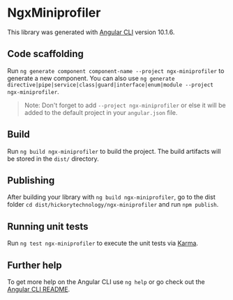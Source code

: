 # NgxMiniprofiler

This library was generated with [Angular CLI](https://github.com/angular/angular-cli) version 10.1.6.

## Code scaffolding

Run `ng generate component component-name --project ngx-miniprofiler` to generate a new component. You can also use `ng generate directive|pipe|service|class|guard|interface|enum|module --project ngx-miniprofiler`.

> Note: Don't forget to add `--project ngx-miniprofiler` or else it will be added to the default project in your `angular.json` file.

## Build

Run `ng build ngx-miniprofiler` to build the project. The build artifacts will be stored in the `dist/` directory.

## Publishing

After building your library with `ng build ngx-miniprofiler`, go to the dist folder `cd dist/hickorytechnology/ngx-miniprofiler` and run `npm publish`.

## Running unit tests

Run `ng test ngx-miniprofiler` to execute the unit tests via [Karma](https://karma-runner.github.io).

## Further help

To get more help on the Angular CLI use `ng help` or go check out the [Angular CLI README](https://github.com/angular/angular-cli/blob/master/README.md).

